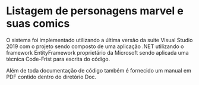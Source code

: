 # Listagem de personagens marvel e suas comics

O sistema foi implementado utilizando a última versão da suite Visual Studio 2019 com o projeto sendo composto de uma aplicação .NET utilizando o framework EntityFramework proprietário da Microsoft sendo aplicada uma técnica Code-Frist para escrita do código. 

Além de toda documentação de código também é fornecido um manual em PDF contido dentro do diretório Doc.
